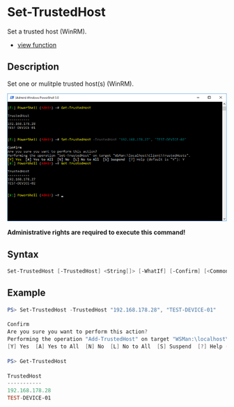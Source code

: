 # Set-TrustedHost

Set a trusted host (WinRM).

* [view function](https://github.com/BornToBeRoot/PowerShell/blob/master/Module/LazyAdmin/Functions/Set-TrustedHost.ps1)

## Description

Set one or mulitple trusted host(s) (WinRM).

![Screenshot](Images/Set-TrustedHost.png?raw=true "Set-TrustedHost")

**Administrative rights are required to execute this command!**

## Syntax

```powershell
Set-TrustedHost [-TrustedHost] <String[]> [-WhatIf] [-Confirm] [<CommonParameters>]
```

## Example

```powershell
PS> Set-TrustedHost -TrustedHost "192.168.178.28", "TEST-DEVICE-01"

Confirm
Are you sure you want to perform this action?
Performing the operation "Add-TrustedHost" on target "WSMan:\localhost\Client\TrustedHosts".
[Y] Yes  [A] Yes to All  [N] No  [L] No to All  [S] Suspend  [?] Help (default is "Y"): Y

PS> Get-TrustedHost

TrustedHost
-----------
192.168.178.28
TEST-DEVICE-01
```